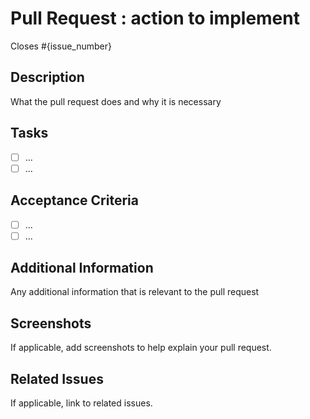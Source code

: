 # Pull Request : action to implement

Closes #{issue_number}

## Description

What the pull request does and why it is necessary

## Tasks

- [ ] ...
- [ ] ...

## Acceptance Criteria

- [ ] ...
- [ ] ...

## Additional Information

Any additional information that is relevant to the pull request

## Screenshots

If applicable, add screenshots to help explain your pull request.

## Related Issues

If applicable, link to related issues.
